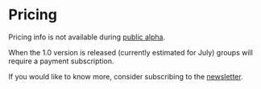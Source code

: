 # Pricing

Pricing info is not available during [public alpha](/public-alpha).

When the 1.0 version is released (currently estimated for July) groups will require a payment subscription.

If you would like to know more, consider subscribing to the [newsletter](/newsletter).